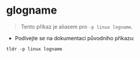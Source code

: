 # glogname

> Tento příkaz je aliasem pro `-p linux logname`.

- Podívejte se na dokumentaci původního příkazu:

`tldr -p linux logname`
